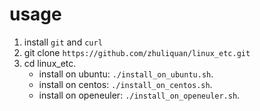 # usage

1. install `git` and `curl`
2. git clone `https://github.com/zhuliquan/linux_etc.git`
3. cd linux_etc.
   - install on ubuntu: `./install_on_ubuntu.sh`.
   - install on centos: `./install_on_centos.sh`.
   - install on openeuler: `./install_on_openeuler.sh`.


